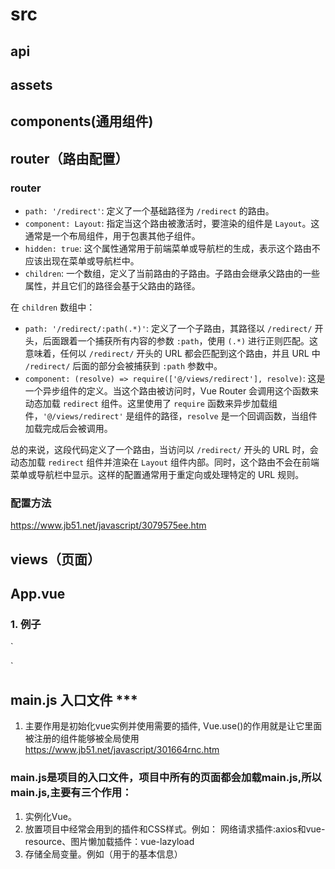# src 

## api

## assets

## components(通用组件)

## router（路由配置）
### router
- `path: '/redirect'`: 定义了一个基础路径为 `/redirect` 的路由。
- `component: Layout`: 指定当这个路由被激活时，要渲染的组件是 `Layout`。这通常是一个布局组件，用于包裹其他子组件。
- `hidden: true`: 这个属性通常用于前端菜单或导航栏的生成，表示这个路由不应该出现在菜单或导航栏中。
- `children`: 一个数组，定义了当前路由的子路由。子路由会继承父路由的一些属性，并且它们的路径会基于父路由的路径。

在 `children` 数组中：
- `path: '/redirect/:path(.*)'`: 定义了一个子路由，其路径以 `/redirect/` 开头，后面跟着一个捕获所有内容的参数 `:path`，使用 `(.*)` 进行正则匹配。这意味着，任何以 `/redirect/` 开头的 URL 都会匹配到这个路由，并且 URL 中 `/redirect/` 后面的部分会被捕获到 `:path` 参数中。
- `component: (resolve) => require(['@/views/redirect'], resolve)`: 这是一个异步组件的定义。当这个路由被访问时，Vue Router 会调用这个函数来动态加载 `redirect` 组件。这里使用了 `require` 函数来异步加载组件，`'@/views/redirect'` 是组件的路径，`resolve` 是一个回调函数，当组件加载完成后会被调用。

总的来说，这段代码定义了一个路由，当访问以 `/redirect/` 开头的 URL 时，会动态加载 `redirect` 组件并渲染在 `Layout` 组件内部。同时，这个路由不会在前端菜单或导航栏中显示。这样的配置通常用于重定向或处理特定的 URL 规则。

### 配置方法
https://www.jb51.net/javascript/3079575ee.htm

## views（页面）

## App.vue
### 1. 例子
`
<template>
  <div id="app">
    <!-- 根据当前的路由动态地渲染出对应的组件。 -->
    <router-view />
  </div>
</template>

<script>
export default  {
  // 组件的名称被设置为 'App'
  name:  'App'
}
</script>
<style>
/* 使用了 @import 指令来导入三个外部 CSS 文件 */
	/*每个页面公共css */
	@import 'lib/iconfont.css';
	@import 'lib/style.css';
	@import 'lib/def.css';
  .app-main{overflow:visible !important;}
</style>
`

## main.js 入口文件 ***
1. 主要作用是初始化vue实例并使用需要的插件, Vue.use()的作用就是让它里面被注册的组件能够被全局使用
https://www.jb51.net/javascript/301664rnc.htm

### main.js是项目的入口文件，项目中所有的页面都会加载main.js,所以main.js,主要有三个作用：
1. 实例化Vue。
2. 放置项目中经常会用到的插件和CSS样式。例如： 网络请求插件:axios和vue-resource、图片懒加载插件：vue-lazyload
3. 存储全局变量。例如（用于的基本信息）
